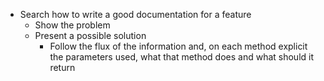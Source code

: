 - Search how to write a good documentation for a feature
	- Show the problem
	- Present a possible solution
		- Follow the flux of the information and, on each method explicit the parameters used, what that method does and what should it return